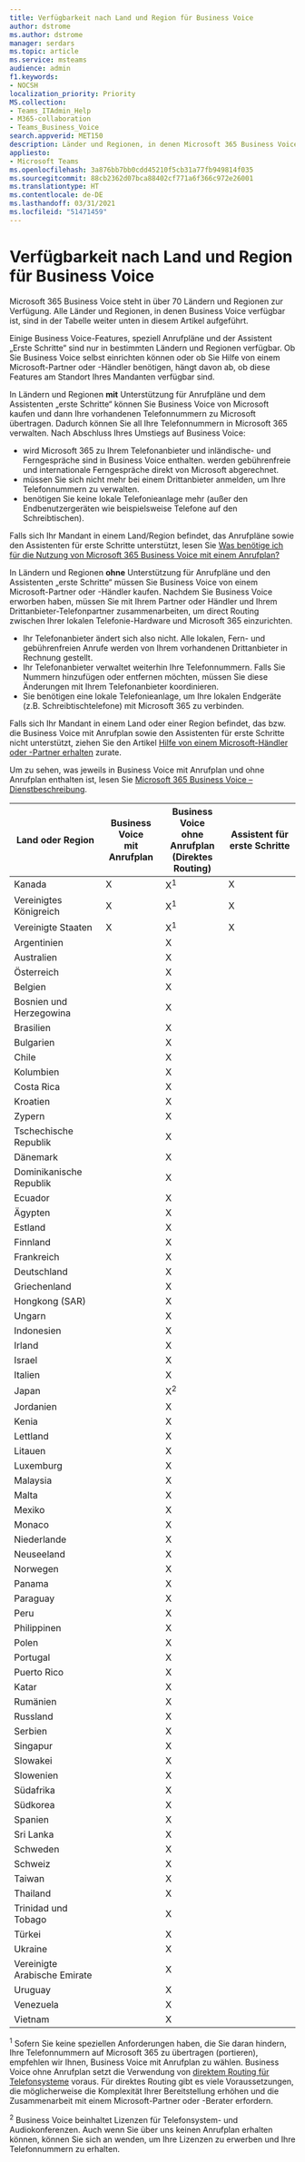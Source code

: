 ```yaml
---
title: Verfügbarkeit nach Land und Region für Business Voice
author: dstrome
ms.author: dstrome
manager: serdars
ms.topic: article
ms.service: msteams
audience: admin
f1.keywords:
- NOCSH
localization_priority: Priority
MS.collection:
- Teams_ITAdmin_Help
- M365-collaboration
- Teams_Business_Voice
search.appverid: MET150
description: Länder und Regionen, in denen Microsoft 365 Business Voice verfügbar ist.
appliesto:
- Microsoft Teams
ms.openlocfilehash: 3a876bb7bb0cdd45210f5cb31a77fb949814f035
ms.sourcegitcommit: 88cb2362d07bca88402cf771a6f366c972e26001
ms.translationtype: HT
ms.contentlocale: de-DE
ms.lasthandoff: 03/31/2021
ms.locfileid: "51471459"
---
```

# <a name="country-and-region-availability-for-business-voice"></a>Verfügbarkeit nach Land und Region für Business Voice

Microsoft 365 Business Voice steht in über 70 Ländern und Regionen zur Verfügung. Alle Länder und Regionen, in denen Business Voice verfügbar ist, sind in der Tabelle weiter unten in diesem Artikel aufgeführt.

Einige Business Voice-Features, speziell Anrufpläne und der Assistent „Erste Schritte“ sind nur in bestimmten Ländern und Regionen verfügbar. Ob Sie Business Voice selbst einrichten können oder ob Sie Hilfe von einem Microsoft-Partner oder -Händler benötigen, hängt davon ab, ob diese Features am Standort Ihres Mandanten verfügbar sind.

In Ländern und Regionen **mit** Unterstützung für Anrufpläne und dem Assistenten „erste Schritte“ können Sie Business Voice von Microsoft kaufen und dann Ihre vorhandenen Telefonnummern zu Microsoft übertragen. Dadurch können Sie all Ihre Telefonnummern in Microsoft 365 verwalten. Nach Abschluss Ihres Umstiegs auf Business Voice:

- wird Microsoft 365 zu Ihrem Telefonanbieter und inländische- und Ferngespräche sind in Business Voice enthalten.  werden gebührenfreie und internationale Ferngespräche direkt von Microsoft abgerechnet.
- müssen Sie sich nicht mehr bei einem Drittanbieter anmelden, um Ihre Telefonnummern zu verwalten.
- benötigen Sie keine lokale Telefonieanlage mehr (außer den Endbenutzergeräten wie beispielsweise Telefone auf den Schreibtischen).

Falls sich Ihr Mandant in einem Land/Region befindet, das Anrufpläne sowie den Assistenten für erste Schritte unterstützt, lesen Sie [Was benötige ich für die Nutzung von Microsoft 365 Business Voice mit einem Anrufplan?](what-to-buy.md)

In Ländern und Regionen **ohne** Unterstützung für Anrufpläne und den Assistenten „erste Schritte“ müssen Sie Business Voice von einem Microsoft-Partner oder -Händler kaufen. Nachdem Sie Business Voice erworben haben, müssen Sie mit Ihrem Partner oder Händler und Ihrem Drittanbieter-Telefonpartner zusammenarbeiten, um direct Routing zwischen Ihrer lokalen Telefonie-Hardware und Microsoft 365 einzurichten.

- Ihr Telefonanbieter ändert sich also nicht. Alle lokalen, Fern- und gebührenfreien Anrufe werden von Ihrem vorhandenen Drittanbieter in Rechnung gestellt.
- Ihr Telefonanbieter verwaltet weiterhin Ihre Telefonnummern. Falls Sie Nummern hinzufügen oder entfernen möchten, müssen Sie diese Änderungen mit Ihrem Telefonanbieter koordinieren.
- Sie benötigen eine lokale Telefonieanlage, um Ihre lokalen Endgeräte (z.B. Schreibtischtelefone) mit Microsoft 365 zu verbinden.

Falls sich Ihr Mandant in einem Land oder einer Region befindet, das bzw. die Business Voice mit Anrufplan sowie den Assistenten für erste Schritte nicht unterstützt, ziehen Sie den Artikel [Hilfe von einem Microsoft-Händler oder -Partner erhalten](reseller-partner-support.md) zurate.

Um zu sehen, was jeweils in Business Voice mit Anrufplan und ohne Anrufplan enthalten ist, lesen Sie [Microsoft 365 Business Voice – Dienstbeschreibung](/office365/servicedescriptions/microsoft-365-business-voice-service-description).


| Land oder Region    | Business Voice<br> mit Anrufplan | Business Voice<br> ohne Anrufplan<br>(Direktes Routing) | Assistent für erste Schritte |
|----------------------|--------------------------------------|-------------------------------------------------------------|------------------------|
| Kanada               | X                                    | X<sup>1</sup>                                               | X                      |
| Vereinigtes Königreich       | X                                    | X<sup>1</sup>                                               | X                      |
| Vereinigte Staaten        | X                                    | X<sup>1</sup>                                               | X                      |
| Argentinien            |                                      | X                                                           |                        |
| Australien            |                                      | X                                                           |                        |
| Österreich              |                                      | X                                                           |                        |
| Belgien              |                                      | X                                                           |                        |
| Bosnien und Herzegowina |                                      | X                                                           |                        |
| Brasilien               |                                      | X                                                           |                        |
| Bulgarien             |                                      | X                                                           |                        |
| Chile                |                                      | X                                                           |                        |
| Kolumbien             |                                      | X                                                           |                        |
| Costa Rica           |                                      | X                                                           |                        |
| Kroatien              |                                      | X                                                           |                        |
| Zypern               |                                      | X                                                           |                        |
| Tschechische Republik       |                                      | X                                                           |                        |
| Dänemark              |                                      | X                                                           |                        |
| Dominikanische Republik   |                                      | X                                                           |                        |
| Ecuador              |                                      | X                                                           |                        |
| Ägypten                |                                      | X                                                           |                        |
| Estland              |                                      | X                                                           |                        |
| Finnland              |                                      | X                                                           |                        |
| Frankreich               |                                      | X                                                           |                        |
| Deutschland              |                                      | X                                                           |                        |
| Griechenland               |                                      | X                                                           |                        |
| Hongkong (SAR)        |                                      | X                                                           |                        |
| Ungarn              |                                      | X                                                           |                        |
| Indonesien            |                                      | X                                                           |                        |
| Irland              |                                      | X                                                           |                        |
| Israel               |                                      | X                                                           |                        |
| Italien                |                                      | X                                                           |                        |
| Japan                |                                      | X<sup>2</sup>                                               |                        |
| Jordanien               |                                      | X                                                           |                        |
| Kenia                |                                      | X                                                           |                        |
| Lettland               |                                      | X                                                           |                        |
| Litauen            |                                      | X                                                           |                        |
| Luxemburg           |                                      | X                                                           |                        |
| Malaysia             |                                      | X                                                           |                        |
| Malta                |                                      | X                                                           |                        |
| Mexiko               |                                      | X                                                           |                        |
| Monaco               |                                      | X                                                           |                        |
| Niederlande          |                                      | X                                                           |                        |
| Neuseeland          |                                      | X                                                           |                        |
| Norwegen               |                                      | X                                                           |                        |
| Panama               |                                      | X                                                           |                        |
| Paraguay             |                                      | X                                                           |                        |
| Peru                 |                                      | X                                                           |                        |
| Philippinen          |                                      | X                                                           |                        |
| Polen               |                                      | X                                                           |                        |
| Portugal             |                                      | X                                                           |                        |
| Puerto Rico          |                                      | X                                                           |                        |
| Katar                |                                      | X                                                           |                        |
| Rumänien              |                                      | X                                                           |                        |
| Russland               |                                      | X                                                           |                        |
| Serbien               |                                      | X                                                           |                        |
| Singapur            |                                      | X                                                           |                        |
| Slowakei             |                                      | X                                                           |                        |
| Slowenien             |                                      | X                                                           |                        |
| Südafrika         |                                      | X                                                           |                        |
| Südkorea          |                                      | X                                                           |                        |
| Spanien                |                                      | X                                                           |                        |
| Sri Lanka            |                                      | X                                                           |                        |
| Schweden               |                                      | X                                                           |                        |
| Schweiz          |                                      | X                                                           |                        |
| Taiwan               |                                      | X                                                           |                        |
| Thailand             |                                      | X                                                           |                        |
| Trinidad und Tobago  |                                      | X                                                           |                        |
| Türkei               |                                      | X                                                           |                        |
| Ukraine              |                                      | X                                                           |                        |
| Vereinigte Arabische Emirate |                                      | X                                                           |                        |
| Uruguay              |                                      | X                                                           |                        |
| Venezuela            |                                      | X                                                           |                        |
| Vietnam              |                                      | X                                                           |                        |

<sup>1</sup> Sofern Sie keine speziellen Anforderungen haben, die Sie daran hindern, Ihre Telefonnummern auf Microsoft 365 zu übertragen (portieren), empfehlen wir Ihnen, Business Voice mit Anrufplan zu wählen. Business Voice ohne Anrufplan setzt die Verwendung von [direktem Routing für Telefonsysteme](../direct-routing-landing-page.md) voraus. Für direktes Routing gibt es viele Voraussetzungen, die möglicherweise die Komplexität Ihrer Bereitstellung erhöhen und die Zusammenarbeit mit einem Microsoft-Partner oder -Berater erfordern.

<sup>2</sup> Business Voice beinhaltet Lizenzen für Telefonsystem- und Audiokonferenzen. Auch wenn Sie über uns keinen Anrufplan erhalten können, können Sie sich an <Softbank> wenden, um Ihre Lizenzen zu erwerben und Ihre Telefonnummern zu erhalten.